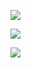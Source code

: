 [![](https://github-readme-stats.vercel.app/api?username=bootsareme&show_icons=true&theme=tokyonight)](https://github.com/VJZ-Corp)

[![](https://github-readme-stats.vercel.app/api/top-langs/?username=bootsareme&show_icons=true&theme=tokyonight)](https://github.com/VJZ-Corp)

[![](https://github-readme-stats.vercel.app/api/pin/?username=VJZ-Corp&repo=Toolboxal&theme=tokyonight)](https://github.com/VJZ-Corp/Toolboxal)
